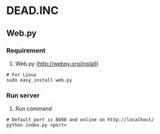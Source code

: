 # DEAD.INC
## Web.py
### Requirement

1. Web.py (http://webpy.org/install)
```
# For Linux
sudo easy_install web.py
```

### Run server
1. Run command
```
# Default port is 8080 and online on http://localhost/
python index.py <port>
```
